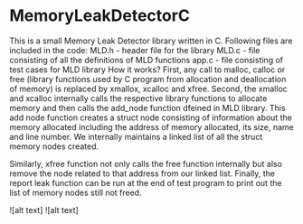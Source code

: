 # MemoryLeakDetectorC

This is a small Memory Leak Detector library written in C. 
Following files are included in the code:
MLD.h - header file for the library
MLD.c - file consisting of all the definitions of MLD functions
app.c - file consisting of test cases for MLD library
How it works? 
First, any call to malloc, calloc or free (library functions used by C program from allocation and deallocation of memory) is replaced by xmallox, xcalloc and xfree.
Second, the xmalloc and xcalloc internally calls the respective library functions to allocate memory and then calls the add_node function dfeined in MLD library.
This add node function creates a struct node consisting of information about the memory allocated including the address of memory allocated, its size, name and line number. We internally maintains a linked list of all the struct memory nodes created. 

Similarly, xfree function not only calls the free function internally but also remove the node  related to that address from our linked list.
Finally, the report leak function can be run at the end of test program to print out the list of memory nodes still not freed.

![alt text]
![alt text]
